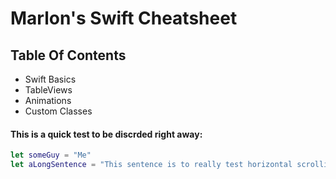 # Marlon's Swift Cheatsheet

## Table Of Contents
- Swift Basics
- TableViews
- Animations
- Custom Classes

#### This is a quick test to be discrded right away:

```swift
let someGuy = "Me"
let aLongSentence = "This sentence is to really test horizontal scrolling and really see what it's like. Is this long enough? Maybe just a few more words."
```

